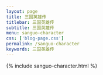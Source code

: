 ```yaml
---
layout: page
title: 三国英雄传
titlebar: 三国英雄传
subtitle: 三国英雄传
menu: sanguo-character
css: ['blog-page.css']
permalink: /sanguo-character
keywords: 三国英雄传
---
```

{% include sanguo-character.html %}